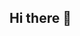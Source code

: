 ## Hi there 👋

<!--
**DdrewsArchiveCode/DdrewsArchiveCode** is a ✨ _special_ ✨ repository because its `README.md` (this file) appears on your GitHub profile.

Here are some ideas to get you started:

- 🔭 I’m currently working on Pacman project with C
- 🌱 I’m currently learning Js/Ts
- 👯 I’m looking to collaborate on a big project
- 🤔 I’m looking for help with Js/Ts/PHP
- 📫 Send me an email to dean.yoandra@gmail.com if you want to 
- 😄 Pronouns: He/Him
-->
